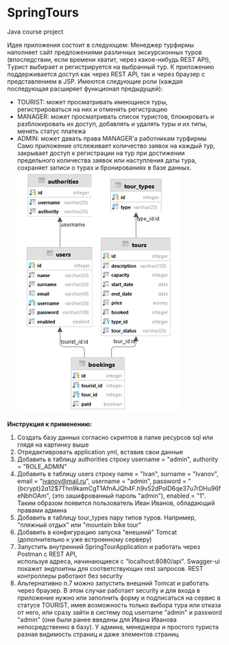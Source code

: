 # SpringTours

Java course project

Идея приложения состоит в следующем:
Менеджер турфирмы наполняет сайт предложениями различных экскурсионных туров (впоследствии, если времени хватит, через какое-нибудь REST API), 
Tурист выбирает и регистрируется на выбранный тур.
К приложению поддерживается доступ как через REST API, так и через браузер с представлением в JSP.
Имеются следующие роли (каждая последующая расширяет функционал предыдущей):
- TOURIST: может просматривать имеющиеся туры, регистрироваться на них и отменять регистрацию
- MANAGER: может просматривать список туристов, блокировать и разблокировать их доступ, добавлять и удалять туры и их типы, 
менять статус платежа
- ADMIN: может давать права MANAGER'а работникам турфирмы
Само приложение отслеживает количество заявок на каждый тур, закрывает доступ к регистрации на тур при достижении предельного 
количества заявок или наступления даты тура, сохраняет записи о турах и бронированиях в базе данных.
![img.png](img.png)

**Инструкция к применению:**
1) Создать базу данных согласно скриптов в папке ресурсов sql или глядя на картинку выше
2) Отредактивровать application.yml, вставив свои данные
3) Добавить в таблицу authorities строку username = "admin", authority = "ROLE_ADMIN"
4) Добавить в таблицу users строку name = "Ivan", surname = "Ivanov", email = "ivanov@mail.ru",
username = "admin", password = "{bcrypt}$2a$12$7Thn9kamCgT1AfnAJQh4F.h9v52dPoID6qe37u7rDHu96feNbhOAm",
(это зашифрованный пароль "admin"), enabled = "1". Таким образом появится пользователь Иван Иванов, 
обладающий правами админа
5) Добавить в таблицу tour_types пару типов туров. Например, "пляжный отдых" или "mountain bike tour"
6) Добавить в конфигурацию запуска "внешний" Tomcat (дополнительно к уже встроенному серверу)
7) Запустить внутренний SpringTourApplication и работать через Postman с REST API,  
используя адреса, начинающиеся с "localhost:8080/api". Swagger-ui покажет эндпоитны для соответствующих
rest запросов. REST контроллеры работают без security
8) Альтернативно п.7 можно запустить внешний Tomcat и работать через браузер. В этом случае работает 
security и для входа в приложение нужно или заполнить форму и подписаться на сервис в статусе TOURIST,
имея возможность только выбора тура или отказа от него, или сразу зайти в систему 
под username "admin" и password "admin" (они были ранее введены для Ивана Иванова непосредственно 
в базу). У админа, менеджера и простого туриста разная видимость страниц и даже элементов страниц
